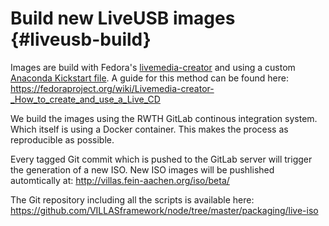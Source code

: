 # Build new LiveUSB images {#liveusb-build}

Images are build with Fedora's [livemedia-creator](http://lorax.readthedocs.io/en/latest/livemedia-creator.html) and using a custom [Anaconda Kickstart file](https://github.com/VILLASframework/node/blob/master/packaging/live-iso/villas.ks).
A guide for this method can be found here: https://fedoraproject.org/wiki/Livemedia-creator-_How_to_create_and_use_a_Live_CD

We build the images using the RWTH GitLab continous integration system. Which itself is using a Docker container.
This makes the process as reproducible as possible.

Every tagged Git commit which is pushed to the GitLab server will trigger the generation of a new ISO.
New ISO images will be pushlished automtically at: http://villas.fein-aachen.org/iso/beta/

The Git repository including all the scripts is available here: https://github.com/VILLASframework/node/tree/master/packaging/live-iso
